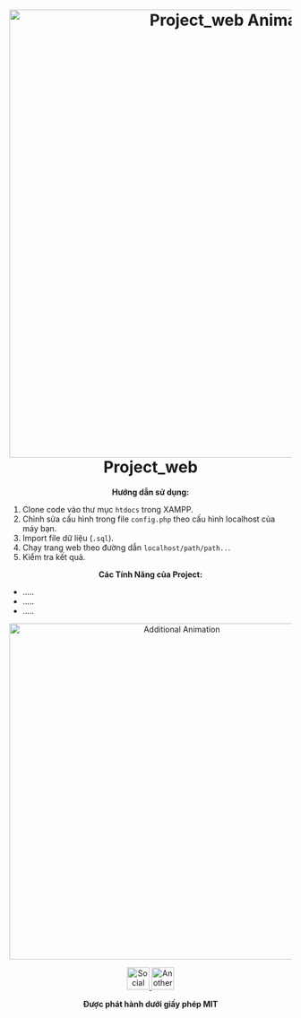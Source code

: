 <h1 align="center">
  <img src="your-animation.gif" alt="Project_web Animation" width="800px">
  <br>
  Project_web
</h1>

<p align="center">
  <strong>Hướng dẫn sử dụng:</strong>
</p>

1. Clone code vào thư mục `htdocs` trong XAMPP.
2. Chỉnh sửa cấu hình trong file `config.php` theo cấu hình localhost của máy bạn.
3. Import file dữ liệu (`.sql`).
4. Chạy trang web theo đường dẫn `localhost/path/path..`.
5. Kiểm tra kết quả.

<p align="center">
  <strong>Các Tính Năng của Project:</strong>
</p>

- .....
- .....
- .....

<!-- Thêm các thông tin khác về dự án, hướng dẫn cài đặt, cách đóng góp, v.v. -->

<p align="center">
  <img src="https://cdn.pixabay.com/animation/2023/02/25/21/40/21-40-55-724_512.gif" alt="Additional Animation" width="600px">
</p>

<p align="center">
  <!-- Thêm các biểu tượng xã hội hoặc liên kết liên quan -->
  <a href="#">
    <img src="https://upload.wikimedia.org/wikipedia/commons/thumb/1/16/Facebook-icon-1.png/600px-Facebook-icon-1.png" alt="Social Icon" width="40px">
  </a>
  <a href="#">
    <img src="https://upload.wikimedia.org/wikipedia/commons/thumb/a/a5/Instagram_icon.png/600px-Instagram_icon.png" alt="Another Icon" width="40px">
  </a>
</p>

<p align="center">
  <!-- Thêm bất kỳ thông tin giấy phép nào bạn muốn -->
  <strong>Được phát hành dưới giấy phép MIT</strong>
</p>
